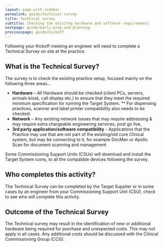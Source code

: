 ```yaml
---
layout: page_with_sidebar
permalink: guide/technical-survey
title: Technical survey
subtitle: Checking the exisitng hardware and software requirements
nextpage: guide/early-prep-and-planning
previouspage: guide/kickoff
---
```


Following your Kickoff meeting an engineer will need to complete a Technical Survey on site at the practice. 


## What is the Technical Survey?

The survey is to check the existing practice setup, focused mainly on the following three areas...

* __Hardware__ – All Hardware should be checked (client PCs, servers, arrivals kiosk, call display etc.) to ensure that they meet the required minimum specification for running the Target System.
** For dispensing practices, scanner and label printer compatibility also needs to be checked.
* __Network__ – Any existing network issues that may require addressing & may require extra chargeable engineering services, post go live, 
* __3rd party application/software compatibility__ - Applications that the Practice may use that are not part of the existing/old core Clinical system, but may be connecting to it, for example DocMan or Apollo Scan for document scanning and management


Some Commissioning Support Units (CSUs) will download and install the Target System icons, to all the compatible devices following the survey.


## Who completes this activity?

The Technical Survey can be completed by the Target Supplier or in some cases by an engineer from your Commissioning Support Unit (CSU), check to see who will complete this activity.


## Outcome of the Technical Survey

The Technical survey may result in the identification of new or additional hardware being required for purchase and unexpected costs. This may not apply in all cases. Any additional costs should be discussed with the Clinical Commissioning Group (CCG).